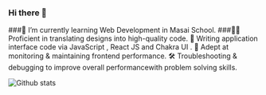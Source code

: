 ### Hi there 👋
<!--
**RaghavendraRD123/RaghavendraRD123** is a ✨ _special_ ✨ repository because its `README.md` (this file) appears on your GitHub profile.

Here are some ideas to get you started:

- 🔭 I’m currently working on ...
- 🌱 I’m currently learning ...
- 👯 I’m looking to collaborate on ...
- 🤔 I’m looking for help with ...
- 💬 Ask me about ...
- 📫 How to reach me: ...
- 😄 Pronouns: ...
- ⚡ Fun fact: ...
-->
###🌱 I’m currently learning Web Development in Masai School.
###👩‍💻 Proficient in translating designs into high-quality code.
📝 Writing application interface code via JavaScript , React JS and Chakra UI .
🔎 Adept at monitoring & maintaining frontend performance.
🛠 Troubleshooting & debugging to improve overall performancewith problem solving skills.

![Github stats](https://github-readme-stats.vercel.app/api?username=RaghavendraRD123&theme=radical)
